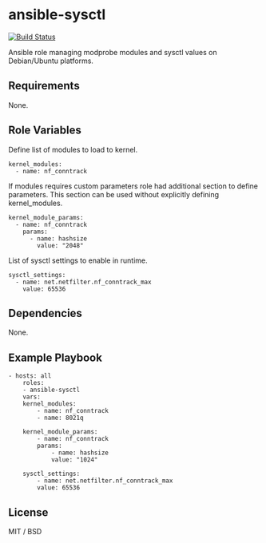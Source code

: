 # ansible-sysctl

[![Build Status](https://travis-ci.com/paysera/ansible-sysctl?branch=master)](https://travis-ci.com/paysera/ansible-sysctl)

Ansible role managing modprobe modules and sysctl values on Debian/Ubuntu platforms.

## Requirements

None.

## Role Variables

Define list of modules to load to kernel.

```
kernel_modules:
  - name: nf_conntrack
```

If modules requires custom parameters role had additional section to define parameters. This section can be used without explicitly defining kernel_modules.

```
kernel_module_params:
  - name: nf_conntrack
    params:
      - name: hashsize
        value: "2048"
```

List of sysctl settings to enable in runtime.

```
sysctl_settings:
  - name: net.netfilter.nf_conntrack_max
    value: 65536
```

## Dependencies

None.

## Example Playbook

```
- hosts: all
    roles:
    - ansible-sysctl
    vars:
    kernel_modules:
        - name: nf_conntrack
        - name: 8021q

    kernel_module_params:
        - name: nf_conntrack
        params:
            - name: hashsize
            value: "1024"

    sysctl_settings:
        - name: net.netfilter.nf_conntrack_max
        value: 65536
```

## License

MIT / BSD
